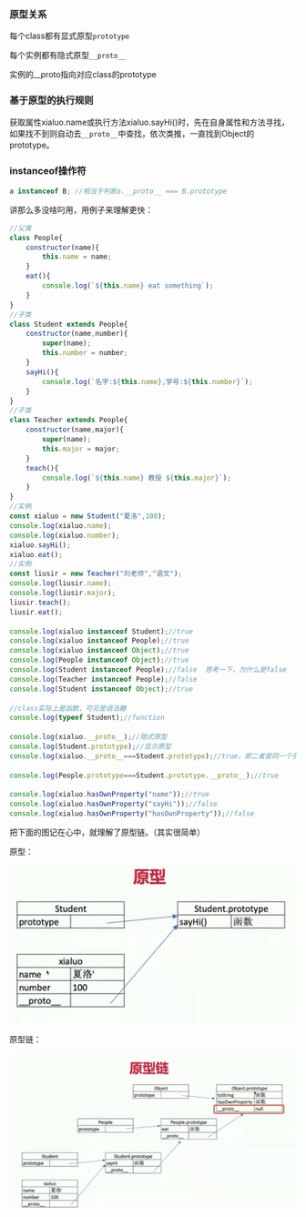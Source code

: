 ### 原型关系

每个class都有显式原型`prototype`

每个实例都有隐式原型`__proto__`

实例的__proto指向对应class的prototype

### 基于原型的执行规则

获取属性xialuo.name或执行方法xialuo.sayHi()时，先在自身属性和方法寻找，如果找不到则自动去`__proto__`中查找，依次类推，一直找到Object的prototype。

### instanceof操作符

```javascript
a instanceof B; //相当于判断a.__proto__ === B.prototype
```



讲那么多没啥叼用，用例子来理解更快：

```javascript
//父类
class People{
    constructor(name){
        this.name = name;
    }
    eat(){
        console.log(`${this.name} eat something`);
    }
}
//子类
class Student extends People{
    constructor(name,number){
        super(name);
        this.number = number;
    }
    sayHi(){
        console.log(`名字:${this.name},学号:${this.number}`);
    }
}
//子类
class Teacher extends People{
    constructor(name,major){
        super(name);
        this.major = major;
    }
    teach(){
        console.log(`${this.name} 教授 ${this.major}`);
    }
}
//实例
const xialuo = new Student("夏洛",100);
console.log(xialuo.name);
console.log(xialuo.number);
xialuo.sayHi();
xialuo.eat();
//实例
const liusir = new Teacher("刘老师","语文");
console.log(liusir.name);
console.log(liusir.major);
liusir.teach();
liusir.eat();

console.log(xialuo instanceof Student);//true
console.log(xialuo instanceof People);//true
console.log(xialuo instanceof Object);//true
console.log(People instanceof Object);//true
console.log(Student instanceof People);//false  思考一下，为什么是false
console.log(Teacher instanceof People);//false
console.log(Student instanceof Object);//true

//class实际上是函数，可见是语法糖
console.log(typeof Student);//function

console.log(xialuo.__proto__);//隐式原型
console.log(Student.prototype);//显示原型
console.log(xialuo.__proto__===Student.prototype);//true，即二者是同一个引用

console.log(People.prototype===Student.prototype.__proto__);//true

console.log(xialuo.hasOwnProperty("name"));//true
console.log(xialuo.hasOwnProperty("sayHi"));//false
console.log(xialuo.hasOwnProperty("hasOwnProperty"));//false

```

把下面的图记在心中，就理解了原型链。（其实很简单）

原型：

![原型](https://github.com/qulingyuan/ly_q/blob/86b359772036eafbb619f447c9ac8109d6a45726/doc/media/prototype_1.jpeg)

原型链：

![原型链](https://github.com/qulingyuan/ly_q/blob/86b359772036eafbb619f447c9ac8109d6a45726/doc/media/prototype_2.jpeg)

